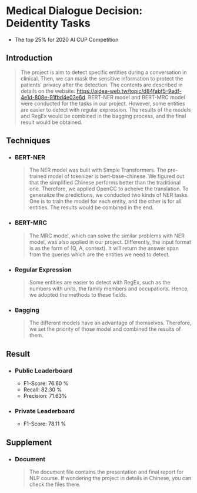 # Medical Dialogue Decision: Deidentity Tasks
* The top 25% for 2020 AI CUP Competition

Introduction
----
  > The project is aim to detect specific entities during a conversation in clinical. Then, we can mask the sensitive information to protect the patients' privacy after the detection. The contents are described in details on the website: https://aidea-web.tw/topic/d84fabf5-9adf-4e1d-808e-91fbd4e03e6d. BERT-NER model and BERT-MRC model were conducted for the tasks in our project. However, some entities are easier to detect with regular expression. The results of the models and RegEx would be combined in the bagging process, and the final result would be obtained.

Techniques
----
* ### BERT-NER
  >The NER model was built with Simple Transformers. The pre-trained model of tokenizer is bert-base-chinese. We figured out that the simplified Chinese performs better than the traditional one. Therefore, we applied OpenCC to acheive the translation. To generalize the predictions, we conducted two kinds of NER tasks. One is to train the model for each entity, and the other is for all entities. The results would be combined in the end.

* ### BERT-MRC
  >The MRC model, which can solve the similar problems with NER model, was also applied in our project. Differently, the input format is as the form of (Q, A, context). It will return the answer span from the queries which are the entities we need to detect.

* ### Regular Expression
  >Some entities are easier to detect with RegEx, such as the numbers with units, the family members and occupations. Hence, we adopted the methods to these fields.

* ### Bagging
  >The different models have an advantage of themselves. Therefore, we set the priority of those model and combined the results of them.

Result
----
* ### Public Leaderboard
  * F1-Score: 76.60 %
  * Recall: 82.30 %
  * Precision: 71.63%
* ### Private Leaderboard
  * F1-Score: 78.11 %

Supplement
----
* ### Document
  >The document file contains the presentation and final report for NLP course. If wondering the project in details in Chinese, you can check the files there.
